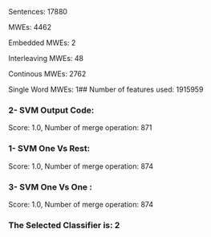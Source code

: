 Sentences: 17880

MWEs: 4462

Embedded MWEs: 2

Interleaving MWEs: 48

Continous MWEs: 2762

Single Word MWEs: 1## Number of features used: 1915959

### 2- SVM Output Code: 
Score: 1.0, Number of merge operation: 871
### 1- SVM One Vs Rest: 
Score: 1.0, Number of merge operation: 874
### 3- SVM One Vs One : 
Score: 1.0, Number of merge operation: 874
### The Selected Classifier is: 2
